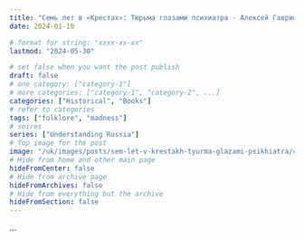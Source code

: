 ```yaml
---
title: "Семь лет в «Крестах»: Тюрьма глазами психиатра - Алексей Гавриш"
date: 2024-01-10

# format for string: "xxxx-xx-xx"
lastmod: "2024-05-30"

# set false when you want the post publish
draft: false
# one category: ["category-1"]
# more categories: ["category-1", "category-2", ...]
categories: ["Historical", "Books"]
# refer to categories
tags: ["folklore", "madness"]
# seires
series: ["Understanding Russia"]
# Top image for the post
image: "/uk/images/posts/sem-let-v-krestakh-tyurma-glazami-psikhiatra/cover.jpg"
# Hide from home and other main page
hideFromCenter: false
# Hide from archive page
hideFromArchives: false
# Hide from everything but the archive
hideFromSection: false
---
```

...
<!--more-->